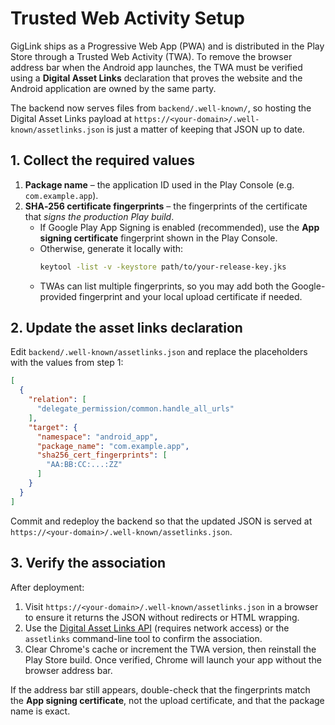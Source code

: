 # Trusted Web Activity Setup

GigLink ships as a Progressive Web App (PWA) and is distributed in the Play Store through a Trusted Web Activity (TWA). To remove the browser address bar when the Android app launches, the TWA must be verified using a **Digital Asset Links** declaration that proves the website and the Android application are owned by the same party.

The backend now serves files from `backend/.well-known/`, so hosting the Digital Asset Links payload at `https://<your-domain>/.well-known/assetlinks.json` is just a matter of keeping that JSON up to date.

## 1. Collect the required values

1. **Package name** – the application ID used in the Play Console (e.g. `com.example.app`).
2. **SHA‑256 certificate fingerprints** – the fingerprints of the certificate that *signs the production Play build*.  
   - If Google Play App Signing is enabled (recommended), use the **App signing certificate** fingerprint shown in the Play Console.
   - Otherwise, generate it locally with:
     ```bash
     keytool -list -v -keystore path/to/your-release-key.jks
     ```
   - TWAs can list multiple fingerprints, so you may add both the Google-provided fingerprint and your local upload certificate if needed.

## 2. Update the asset links declaration

Edit `backend/.well-known/assetlinks.json` and replace the placeholders with the values from step 1:

```json
[
  {
    "relation": [
      "delegate_permission/common.handle_all_urls"
    ],
    "target": {
      "namespace": "android_app",
      "package_name": "com.example.app",
      "sha256_cert_fingerprints": [
        "AA:BB:CC:...:ZZ"
      ]
    }
  }
]
```

Commit and redeploy the backend so that the updated JSON is served at `https://<your-domain>/.well-known/assetlinks.json`.

## 3. Verify the association

After deployment:

1. Visit `https://<your-domain>/.well-known/assetlinks.json` in a browser to ensure it returns the JSON without redirects or HTML wrapping.
2. Use the [Digital Asset Links API](https://developers.google.com/digital-asset-links/tools/generator) (requires network access) or the `assetlinks` command-line tool to confirm the association.
3. Clear Chrome's cache or increment the TWA version, then reinstall the Play Store build. Once verified, Chrome will launch your app without the browser address bar.

If the address bar still appears, double-check that the fingerprints match the **App signing certificate**, not the upload certificate, and that the package name is exact.

